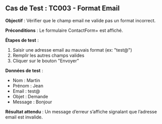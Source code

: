 ## Cas de Test : TC003 - Format Email

**Objectif** : Vérifier que le champ email ne valide pas un format incorrect.

**Préconditions** : Le formulaire ContactForm+ est affiché.

**Étapes de test** :
1. Saisir une adresse email au mauvais format (ex: "test@")
2. Remplir les autres champs valides
3. Cliquer sur le bouton "Envoyer"

**Données de test** :
- Nom : Martin
- Prénom : Jean
- Email : test@
- Objet : Demande
- Message : Bonjour

**Résultat attendu** : Un message d’erreur s’affiche signalant que l’adresse email est invalide.
